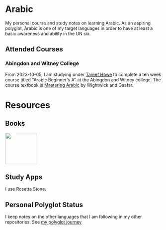 # Arabic
My personal course and study notes on learning Arabic.  As an aspiring polyglot, Arabic is one of my target languages in order
to have at least a basic awareness and ability in the UN six.

## Attended Courses

### Abingdon and Witney College
From 2023-10-05, I am studying under [Tareef Howe](https://www.linkedin.com/in/tareef-howe-421155254/) to complete a ten week course titled "Arabic Beginner's A" at the Abingdon and Witney college.
The course textbook is [Mastering Arabic](https://www.bloomsburyonlineresources.com/mastering-arabic-series/mastering-arabic-1) by Wightwick and Gaafar.

# Resources

## Books

<a href="https://www.bloomsburyonlineresources.com/mastering-arabic-series/mastering-arabic-1"> <img src="https://res.cloudinary.com/bloomsbury-online-resources/image/upload/v1632759097/RGP/W/Wightwick-and-Gaafar/hub-2021/covers/9781137380449.jpg" width="100"> </a>

## Study Apps
I use Rosetta Stone.

## Personal Polyglot Status

I keep notes on the other languages that I am following in my other repositories.  See [my polyglot journey](https://github.com/AdamVStephen/polyglot)
